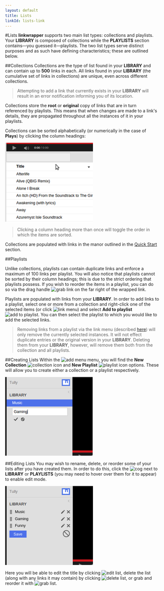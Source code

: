 ```yaml
---
layout: default
title: Lists
linkId: lists-link
---
```


#Lists
**linkwrapper** supports two main list types: collections and playlists. Your **LIBRARY** is composed of collections while the **PLAYLISTS** section contains—you guessed it—playlists. The two list types serve distinct purposes and as such have defining characteristics; these are outlined below.

##Collections
Collections are the type of list found in your **LIBRARY** and can contain up to **500** links in each. All links found in your **LIBRARY** (the cumulative set of links in collections) are unique, even across different collections.

> Attempting to add a link that currently exists in your **LIBRARY** will result in an error notification informing you of its location.

Collections store the **root** or **original** copy of links that are in turn referenced by playlists. This means that when changes are made to a link's details, they are propagated throughout all the instances of it in your playlists.

Collections can be sorted alphabetically (or numerically in the case of **Plays**) by clicking the column headings:

![sort list](/docs/img/sortList.png)

> Clicking a column heading more than once will toggle the order in which the items are sorted.

Collections are populated with links in the manor outlined in the [Quick Start](/docs/quick-start#adding-links) section.

##Playlists

Unlike collections, playlists can contain duplicate links and enforce a maximum of 100 links per playlist. You will also notice that playlists cannot be sorted by their column headings; this is due to the strict ordering that playlists possess. If you wish to reorder the items in a playlist, you can do so via the drag handle ![grab link](/img/grabLink.png) on the far right of the wrapped link.

Playlists are populated with links from your **LIBRARY**. In order to add links to a playlist, select one or more from a collection and right-click one of the selected items (or click ![link menu](/img/linkMenu.png)) and select **Add to playlist** ![add to playlist](/img/rightArrow.png). You can then select the playlist to which you would like to add the selected links.

> Removing links from a playlist via the link menu (described [here](/docs/links#editing-links)) will only remove the currently selected instances. It will not effect duplicate entries or the original version in your **LIBRARY**. Deleting them from your **LIBRARY**, however, will remove them both from the collection and all playlists.

##Creating Lists
Within the ![add menu](/img/add.png) menu, you will find the **New Collection** ![collection icon](/img/libraryIcon.png) and **New Playlist** ![playlist icon](/img/playlistsIcon.png) options. These will allow you to create either a collection or a playlist respectively.

![create list](/docs/img/createList.png)


##Editing Lists
You may wish to rename, delete, or reorder some of your lists after you have created them. In order to do this, click the ![cog](/img/cog.png) next to **LIBRARY** or **PLAYLISTS** (you may need to hover over them for it to appear) to enable edit mode.

![edit lists](/docs/img/editLists.png)

Here you will be able to edit the title by clicking ![edit list](/img/rename.png), delete the list (along with any links it may contain) by clicking ![delete list](/img/remove.png), or grab and reorder it with ![grab list](/img/grabList.png).
